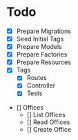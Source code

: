 # Todo

- [x] Prepare Migrations
- [x] Seed Initial Tags
- [x] Prepare Models
- [x] Prepare Factories
- [x] Prepare Resources
- [x] Tags
	- [x] Routes
	- [x] Controller
	- [x] Tests

- [] Offices
	- [] List Offices
	- [] Read Offices
	- [] Create Office